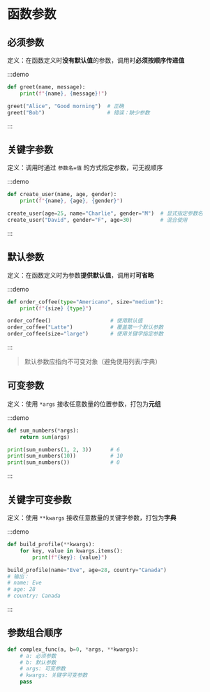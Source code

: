 # 函数参数

## 必须参数

定义：在函数定义时**没有默认值**的参数，调用时**必须按顺序传递值**

:::demo
```python
def greet(name, message):
    print(f"{name}, {message}!")

greet("Alice", "Good morning")  # 正确
greet("Bob")                    # 错误：缺少参数
```
:::

## 关键字参数

定义：调用时通过 `参数名=值` 的方式指定参数，可无视顺序

:::demo
```python
def create_user(name, age, gender):
    print(f"{name}, {age}, {gender}")

create_user(age=25, name="Charlie", gender="M")  # 显式指定参数名
create_user("David", gender="F", age=30)         # 混合使用
```
:::

## 默认参数

定义：在函数定义时为参数**提供默认值**，调用时**可省略**

:::demo
```python
def order_coffee(type="Americano", size="medium"):
    print(f"{size} {type}")

order_coffee()                   # 使用默认值
order_coffee("Latte")            # 覆盖第一个默认参数
order_coffee(size="large")       # 使用关键字指定参数
```
:::

> 默认参数应指向不可变对象（避免使用列表/字典）

## 可变参数

定义：使用 `*args` 接收任意数量的位置参数，打包为**元组**

:::demo
```python
def sum_numbers(*args):
    return sum(args)

print(sum_numbers(1, 2, 3))      # 6
print(sum_numbers(10))           # 10
print(sum_numbers())             # 0
```
:::

## 关键字可变参数

定义：使用 `**kwargs` 接收任意数量的关键字参数，打包为**字典**

:::demo
```python
def build_profile(**kwargs):
    for key, value in kwargs.items():
        print(f"{key}: {value}")

build_profile(name="Eve", age=28, country="Canada")
# 输出：
# name: Eve
# age: 28
# country: Canada
```
:::

## 参数组合顺序

```python
def complex_func(a, b=0, *args, **kwargs):
    # a: 必须参数
    # b: 默认参数
    # args: 可变参数
    # kwargs: 关键字可变参数
    pass
```



